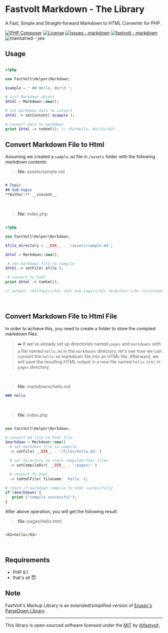 # Fastvolt Markdown - The Library

A Fast, Simple and Straight-forward Markdown to HTML Converter for PHP.

[![PHP Composer](https://github.com/fastvolt/markdown/actions/workflows/php.yml/badge.svg?branch=master)](https://github.com/fastvolt/markdown/actions/workflows/php.yml) [![License](https://img.shields.io/badge/License-MIT-yellow)](#license) [![issues - markdown](https://img.shields.io/github/issues/fastvolt/markdown)](https://github.com/fastvolt/markdown/issues) [![fastvolt - markdown](https://img.shields.io/static/v1?label=fastvolt&message=markdown&color=yellow&logo=github)](https://github.com/fastvolt/markdown "Go to GitHub repo") ![maintained - yes](https://img.shields.io/badge/maintained-yes-blue)


## Usage

```php

<?php

use FastVolt\Helper\Markdown;

$sample = " ## Hello, World ";

# init Markdown object
$html = Markdown::new();

# set markdown data to convert
$html -> setContent( $sample );

# convert data to markdown
print $html -> toHtml(); // <h2>Hello, World</h2>

```

## Convert Markdown File to Html

Assuming we created a `sample.md` file in `/assets` folder with the following markdown contents:

> **file:** assets/sample.md

```md 

# Topic
## Sub-topic
**Author:** __vincent__
```
<br>

> **file:** index.php

```php

<?php

use FastVolt\Helper\Markdown;

$file_directory = __DIR__ . '/assets/sample.md';

$html = Markdown::new();

 # set markdown file to compile
$html -> setFile( $file );

 # convert to html
print $html -> toHtml();

// output: <h1>Topic</h1> <h2> Sub-topic</h2> <b>Author:</b> <i>vincent</i>

```
<br>

## Convert Markdown File to Html File

In order to achieve this, you need to create a folder to store the compiled markdown files.

> ➡️ If we've already set up directories named `pages` and `markdowns` with a file named `hello.md` in the `markdowns` directory, let's see how we can convert the `hello.md` markdown file into an HTML file. Afterward, we will save the resulting HTML output in a new file named `hello.html` in `pages` directory:
<br>

> **file:** markdowns/hello.md

```md
### hello
```
<br>

> **file:** index.php

```php

use FastVolt\Helper\Markdown;

# convert md file to html file
$markdown = Markdown::new() 
  # set markdown file to compile
  -> setFile( __DIR__ . '/files/hello.md' )

  # set directory to store compiled html files 
  -> setCompileDir( __DIR__ . '/pages/' )

  # convert to html
  -> toHtmlFile( filename: 'hello' ); 

# check if markdown compile to html successfully 
if ($markdown) {
   print ("compile successful");
}

```

After above operation, you will get the following result:

> **file:** pages/hello.html

```html

<h3>hello</h3>

```
<br>


## Requirements 
- PHP 8.1
- that's all 😇.


## Note
FastVolt's Markup Library is an extended/simplified version of <a href="https://github.com/erusev/parsedown">Erusev's ParseDown Library</a>.

<hr>


This library is open-sourced software licensed under the [MIT](/LICENSE) by [@fastvolt](https://github.com/fastvolt).
